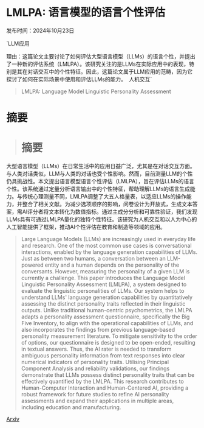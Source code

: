 # LMLPA: 语言模型的语言个性评估

发布时间：2024年10月23日

`LLM应用

理由：这篇论文主要讨论了如何评估大型语言模型（LLMs）的语言个性，并提出了一种新的评估系统（LMLPA）。该研究关注的是LLMs在实际应用中的表现，特别是其在对话交互中的个性特征。因此，这篇论文属于LLM应用的范畴，因为它探讨了如何在实际场景中使用和评估LLMs的能力。` `人机交互`

> LMLPA: Language Model Linguistic Personality Assessment

# 摘要

> # 摘要
大型语言模型（LLMs）在日常生活中的应用日益广泛，尤其是在对话交互方面。与人类对话类似，LLM与人类的对话也受个性影响。然而，目前测量LLM的个性仍具挑战性。本文提出语言模型语言个性评估（LMLPA），旨在评估LLMs的语言个性。该系统通过定量分析语言输出中的个性特征，帮助理解LLMs的语言生成能力。与传统心理测量不同，LMLPA调整了大五人格量表，以适应LLMs的操作能力，并整合了相关文献。为减少选项顺序的影响，问卷设计为开放式，生成文本答案，需AI评分者将文本转化为数值指标。通过主成分分析和可靠性验证，我们发现LLMs具有可通过LMLPA量化的独特个性特征。该研究为人机交互和以人为中心的人工智能提供了框架，推动AI个性评估在教育和制造等领域的应用。

> Large Language Models (LLMs) are increasingly used in everyday life and research. One of the most common use cases is conversational interactions, enabled by the language generation capabilities of LLMs. Just as between two humans, a conversation between an LLM-powered entity and a human depends on the personality of the conversants. However, measuring the personality of a given LLM is currently a challenge. This paper introduces the Language Model Linguistic Personality Assessment (LMLPA), a system designed to evaluate the linguistic personalities of LLMs. Our system helps to understand LLMs' language generation capabilities by quantitatively assessing the distinct personality traits reflected in their linguistic outputs. Unlike traditional human-centric psychometrics, the LMLPA adapts a personality assessment questionnaire, specifically the Big Five Inventory, to align with the operational capabilities of LLMs, and also incorporates the findings from previous language-based personality measurement literature. To mitigate sensitivity to the order of options, our questionnaire is designed to be open-ended, resulting in textual answers. Thus, the AI rater is needed to transform ambiguous personality information from text responses into clear numerical indicators of personality traits. Utilising Principal Component Analysis and reliability validations, our findings demonstrate that LLMs possess distinct personality traits that can be effectively quantified by the LMLPA. This research contributes to Human-Computer Interaction and Human-Centered AI, providing a robust framework for future studies to refine AI personality assessments and expand their applications in multiple areas, including education and manufacturing.

[Arxiv](https://arxiv.org/abs/2410.17632)